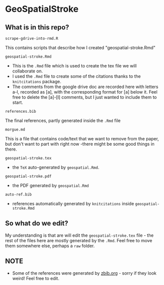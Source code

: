 # GeoSpatialStroke

## What is in this repo?

`scrape-gdrive-into-rmd.R`

This contains scripts that describe how I created "geospatial-stroke.Rmd"

`geospatial-stroke.Rmd`

* This is the `.Rmd` file which is used to create the tex file we will collaborate on. 
* I used the `.Rmd` file to create some of the citations thanks to the `knitcitations` package.
* The comments from the google drive doc are recorded here with letters a-l, recorded as  [a], with the corresponding format for [a] below it. Feel free to delete the [a]-[l] comments, but I just wanted to include them to start.

`references.bib`

The final references, partly generated inside the `.Rmd` file

`morgue.md`

This is a file that contains code/text that we want to remove from the paper, but don't want to part with right now  -there might be some good things in there.

`geospatial-stroke.tex`

* the `TeX` auto-generated by `geospatial.Rmd`.

`geospatial-stroke.pdf`

* the PDF generated by `geospatial.Rmd`

`auto-ref.bib`

* references automatically generated by `knitcitations` inside `geospatial-stroke.Rmd`

## So what do we edit?

My understanding is that are will edit the `geospatial-stroke.tex` file - the rest of the files here are mostly generated by the `.Rmd`. Feel free to move them somewhere else, perhaps a `raw` folder.

## NOTE

* Some of the references were generated by [zbib.org](https://zbib.org/) - sorry if they look weird! Feel free to edit.
